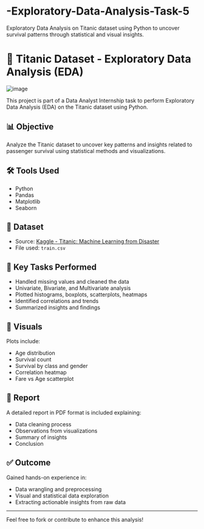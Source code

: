 # -Exploratory-Data-Analysis-Task-5
Exploratory Data Analysis on Titanic dataset using Python to uncover survival patterns through statistical and visual insights.
# 🚢 Titanic Dataset - Exploratory Data Analysis (EDA)
![image](https://github.com/user-attachments/assets/ef3a32a2-3123-412d-ba4c-c22cbc8a8740)


This project is part of a Data Analyst Internship task to perform Exploratory Data Analysis (EDA) on the Titanic dataset using Python.

## 📊 Objective

Analyze the Titanic dataset to uncover key patterns and insights related to passenger survival using statistical methods and visualizations.

## 🛠️ Tools Used

- Python
- Pandas
- Matplotlib
- Seaborn

## 📁 Dataset

- Source: [Kaggle - Titanic: Machine Learning from Disaster](https://www.kaggle.com/c/titanic/data)
- File used: `train.csv`

## 📌 Key Tasks Performed

- Handled missing values and cleaned the data
- Univariate, Bivariate, and Multivariate analysis
- Plotted histograms, boxplots, scatterplots, heatmaps
- Identified correlations and trends
- Summarized insights and findings

## 📸 Visuals

Plots include:
- Age distribution
- Survival count
- Survival by class and gender
- Correlation heatmap
- Fare vs Age scatterplot

## 📑 Report

A detailed report in PDF format is included explaining:
- Data cleaning process
- Observations from visualizations
- Summary of insights
- Conclusion

## ✅ Outcome

Gained hands-on experience in:
- Data wrangling and preprocessing
- Visual and statistical data exploration
- Extracting actionable insights from raw data

---

Feel free to fork or contribute to enhance this analysis!
